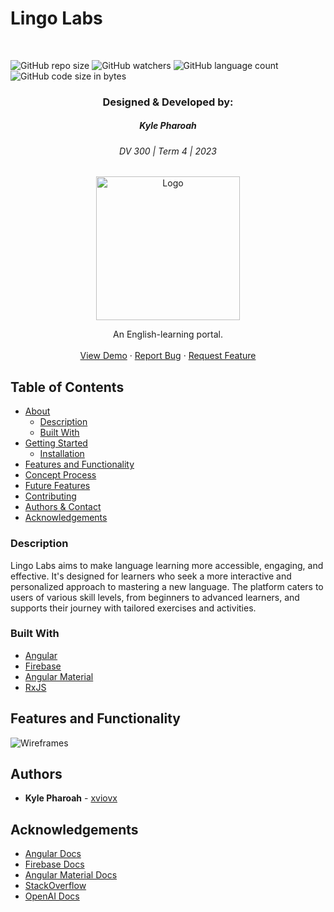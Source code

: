 # Lingo Labs

<!-- Repository Information & Links-->
<br />

![GitHub repo size](https://img.shields.io/github/repo-size/xviovx/Lingo_Labs?color=%23000000)
![GitHub watchers](https://img.shields.io/github/watchers/xviovx/Lingo_Labs?color=%23000000)
![GitHub language count](https://img.shields.io/github/languages/count/xviovx/Lingo_Labs?color=%23000000)
![GitHub code size in bytes](https://img.shields.io/github/languages/code-size/xviovx/Lingo_Labs?color=%23000000)

<!-- HEADER SECTION -->
<h3 align="center">Designed & Developed by:</h3>
<h5 align="center">Kyle  Pharoah</h5>
<h6 align="center">DV 300 | Term 4 | 2023</h6>

<p align="center">
    <a href="https://github.com/xviovx/Nova">
        <img src="../Lingo_Labs/src/assets/LogoWithText.png" alt="Logo" width="230">
    </a>
</p>
  <p align="center">
    An English-learning portal.<br>
   <br />
   <a href="your-demo-link" align="center" align="center">View Demo</a>
    ·
    <a href="https://github.com/xviovx/Lingo_Labs/issues" align="center">Report Bug</a>
    ·
    <a href="https://github.com/xviovx/Lingo_Labs/issues" align="center">Request Feature</a>
</p>
<!-- TABLE OF CONTENTS -->

## Table of Contents

* [About](#about)
  * [Description](#description)
  * [Built With](#built-with)
* [Getting Started](#getting-started)
  * [Installation](#installation)
* [Features and Functionality](#features-and-functionality)
* [Concept Process](#concept-process)
* [Future Features](#future-features)
* [Contributing](#contributing)
* [Authors & Contact](#authors--contact)
* [Acknowledgements](#acknowledgements)

### Description

Lingo Labs aims to make language learning more accessible, engaging, and effective. It's designed for learners who seek a more interactive and personalized approach to mastering a new language. The platform caters to users of various skill levels, from beginners to advanced learners, and supports their journey with tailored exercises and activities.

### Built With

* [Angular](https://angular.io/)
* [Firebase](https://firebase.google.com/)
* [Angular Material](https://material.angular.io/)
* [RxJS](https://rxjs.dev/) 

<!-- FEATURES AND FUNCTIONALITY-->
## Features and Functionality

![Wireframes](readMeAssets/wireframes.png)

<!-- AUTHORS -->
## Authors

- **Kyle Pharoah** - [xviovx](https://github.com/xviovx)

<!-- ACKNOWLEDGEMENTS -->
## Acknowledgements

* [Angular Docs](https://angular.io/docs)
* [Firebase Docs](https://firebase.google.com/docs)
* [Angular Material Docs](https://material.angular.io/components/categories)
* [StackOverflow](https://stackoverflow.com/)
* [OpenAI Docs](https://platform.openai.com/docs/introduction)




